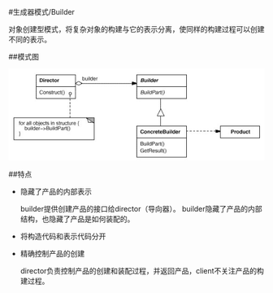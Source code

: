 #生成器模式/Builder

对象创建型模式，将复杂对象的构建与它的表示分离，使同样的构建过程可以创建不同的表示。

##模式图

![alt](img/builder.jpg)

##特点

+   隐藏了产品的内部表示

    builder提供创建产品的接口给director（导向器）。
    builder隐藏了产品的内部结构，也隐藏了产品是如何装配的。

+   将构造代码和表示代码分开

+   精确控制产品的创建

    director负责控制产品的创建和装配过程，并返回产品，client不关注产品的构建过程。

